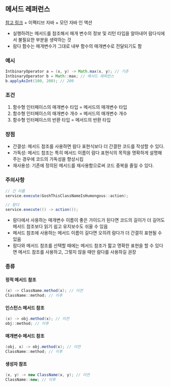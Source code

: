 ## 메서드 레퍼런스
[참고 링크](https://inpa.tistory.com/entry/JAVA8-%E2%98%95-%EB%9E%8C%EB%8B%A4%EC%8B%9D%EC%9D%84-%EB%8D%94-%EC%A7%A7%EA%B2%8C-%EB%A9%94%EC%86%8C%EB%93%9C-%EC%B0%B8%EC%A1%B0Method-Reference) + 이펙티브 자바  + 모던 자바 인 액션
* 실행하려는 메서드를 참조해서 매개 변수의 정보 및 리턴 타입을 알아내어 람다식에서 불필요한 부분을 생략하는 것
* 람다 함수는 매개변수가 그대로 내부 함수의 매개변수로 전달되기도 함
### 예시
```java
IntbinaryOperator a = (x, y) -> Math.max(x, y); // 기존
IntbinaryOperator b = Math::max; // 메서드 레퍼런스
b.applyAsInt(100, 200); // 200
```
### 조건
1. 함수형 인터페이스의 매개변수 타입 = 메서드의 매개변수 타입
2. 함수형 인터페이스의 매개변수 개수 = 메서드의 매개변수 개수
3. 함수형 인터페이스의 반환 타입 = 메서드의 반환 타입
### 장점
* 간결성: 메서드 참조를 사용하면 람다 표현식보다 더 간결한 코드를 작성할 수 있다.
* 가독성: 메서드 참조는 특히 메서드 이름이 람다 표현식의 목적을 명확하게 설명해주는 경우에 코드의 가독성을 향상시킴
* 재사용성: 기존에 정의된 메서드를 재사용함으로써 코드 중복을 줄일 수 있다.
### 주의사항
```java
// 긴 이름
service.execute(GoshThisClassNameIsHumongous::action);

// 람다
service.execute(() -> action());
```
* 람다에서 사용하는 매개변수 이름이 좋은 가이드가 된다면 코드의 길이가 더 길어도 메서드 참조보다 읽기 쉽고 유지보수도 쉬울 수 있음
* 메서드 참조에 사용하는 메서드 이름이 길다면 오히려 람다가 더 간결히 표현될 수 있음
* 람다와 메서드 참조를 선택할 때에는 메서드 참조가 짧고 명확한 표현을 할 수 있다면 메서드 참조를 사용하고, 그렇지 않을 때만 람다를 사용하길 권장
### 종류
#### 정적 메서드 참조
````java
(x) -> ClassName.method(x); // 이전
ClassName::method; // 이후
````
#### 인스턴스 메서드 참조
````java
(x) -> obj.method(x); // 이전
obj::method; // 이후
````
#### 매개변수 메서드 참조
```java
(obj, x) -> obj.method(x); // 이전
ClassName::method; // 이후
```
#### 생성자 참조
```java
(x, y) -> new ClassName(x, y); // 이전
ClassName::new; // 이후
```
